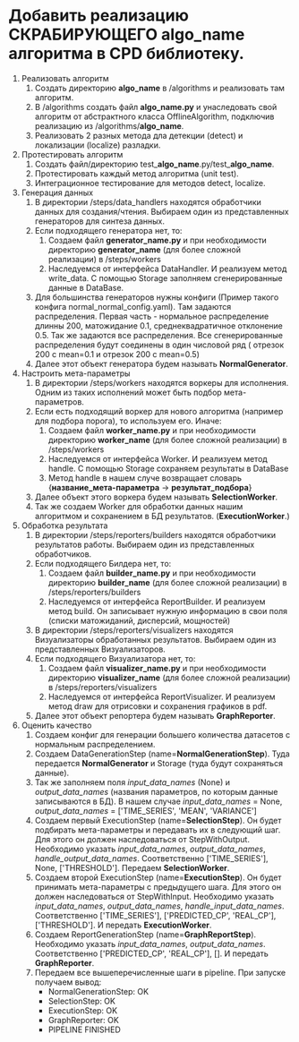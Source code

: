 # Добавить реализацию СКРАБИРУЮЩЕГО algo_name алгоритма в CPD библиотеку.

1. Реализовать алгоритм
    1. Создать директорию **algo_name** в /algorithms и реализовать там алгоритм.
    2. В /algorithms создать файл **algo_name.py** и унаследовать свой алгоритм от абстрактного класса
       OfflineAlgorithm, подключив реализацию из /algorithms/**algo_name**.
    3. Реализовать 2 разных метода дла детекции (detect) и локализации (localize) разладки.
2. Протестировать алгоритм
    1. Создать файл/директорию test\_**algo_name**.py/test_**algo_name**.
    2. Протестировать каждый метод алгоритма (unit test).
    3. Интеграционное тестирование для методов detect, localize.
3. Генерация данных
    1. В директории /steps/data_handlers находятся обработчики данных для создания/чтения. Выбираем один из
       представленных генераторов для синтеза данных.
    2. Если подходящего генератора нет, то:
        1. Создаем файл **generator_name.py** и при необходимости директорию **generator_name** (для более сложной
           реализации)
           в /steps/workers
        2. Наследуемся от интерфейса DataHandler. И реализуем метод write_data. С помощью Storage заполняем
           сгенерированные данные в DataBase.
    3. Для большинства генераторов нужны конфиги (Пример такого конфига normal_normal_config.yaml). Там задаются
       распределения. Первая часть - нормальное распределение длинны 200, матожидание 0.1, среднеквадратичное отклонение
       0.5. Так же задаются все распределения. Все сгенерированные распределения будут соединены в один числовой ряд (
       отрезок 200 с mean=0.1 и отрезок 200 с mean=0.5)
    4. Далее этот объект генератора будем называть **NormalGenerator**.
4. Настроить мета-параметры
    1. В директории /steps/workers находятся воркеры для исполнения. Одним из таких исполнений может быть подбор
       мета-параметров.
    2. Если есть подходящий воркер для нового алгоритма (например для подбора порога), то используем его. Иначе:
        1. Создаем файл **worker_name.py** и при необходимости директорию **worker_name** (для более сложной реализации)
           в /steps/workers
        2. Наследуемся от интерфейса Worker. И реализуем метод handle. С помощью Storage сохраняем результаты в DataBase
        3. Метод handle в нашем случе возвращает словарь {**название_мета-параметра** -> **результат_подбора**}
    3. Далее объект этого воркера будем называть **SelectionWorker**.
    4. Так же создаем Worker для обработки данных нашим алгоритмом и сохранением в БД результатов. (**ExecutionWorker**.)
5. Обработка результата
    1. В директории /steps/reporters/builders находятся обработчики результатов работы. Выбираем один из представленных
       обработчиков.
    2. Если подходящего Билдера нет, то:
        1. Создаем файл **builder_name.py** и при необходимости директорию **builder_name** (для более сложной
           реализации) в /steps/reporters/builders
        2. Наследуемся от интерфейса ReportBuilder. И реализуем метод build. Он записывает нужную информацию в свои
           поля (списки матожиданий, дисперсий, мощностей)
    3. В директории /steps/reporters/visualizers находятся Визуализаторы обработанных результатов. Выбираем один из
       представленных Визуализаторов.
    4. Если подходящего Визуализатора нет, то:
        1. Создаем файл **visualizer_name.py** и при необходимости директорию **visualizer_name** (для более сложной
           реализации) в /steps/reporters/visualizers
        2. Наследуемся от интерфейса ReportVisualizer. И реализуем метод draw для отрисовки и сохранения графиков в pdf.
    5. Далее этот объект репортера будем называть **GraphReporter**.
6. Оценить качество
    1. Создаем конфиг для генерации большего количества датасетов с нормальным распределением.
    2. Создаем DataGenerationStep (name=**NormalGenerationStep**). Туда передается **NormalGenerator** и Storage (туда
       будут сохраняться данные).
    3. Так же заполняем поля _input_data_names_ (None) и _output_data_names_ (названия параметров, по которым данные
       записываются в БД). В нашем случае _input_data_names_ = None,
       _output_data_names_ = ['TIME_SERIES', 'MEAN', 'VARIANCE']
    4. Создаем первый ExecutionStep (name=**SelectionStep**). Он будет подбирать мета-параметры и передавать их в
       следующий шаг. Для
       этого он должен наследоваться от StepWithOutput. Необходимо указать _input_data_names_, _output_data_names_,
       _handle_output_data_names_. Соответственно ['TIME_SERIES'], None, ['THRESHOLD']. Передаем **SelectionWorker**.
    5. Создаем второй ExecutionStep (name=**ExecutionStep**). Он будет принимать мета-параметры с предыдущего шага. Для
       этого он должен наследоваться от StepWithInput. Необходимо указать _input_data_names_, _output_data_names_,
       _handle_input_data_names_. Соответственно ['TIME_SERIES'], ['PREDICTED_CP', 'REAL_CP'], ['THRESHOLD']. И передать
       **ExecutionWorker**.
    6. Создаем ReportGenerationStep (name=**GraphReportStep**). Необходимо указать _input_data_names_,
       _output_data_names_. Соответственно ['PREDICTED_CP', 'REAL_CP'], []. И передать
       **GraphReporter**.
    7. Передаем все вышеперечисленные шаги в pipeline. При запуске получаем вывод:
        - NormalGenerationStep: OK
        - SelectionStep: OK
        - ExecutionStep: OK
        - GraphReporter: OK
        - PIPELINE FINISHED